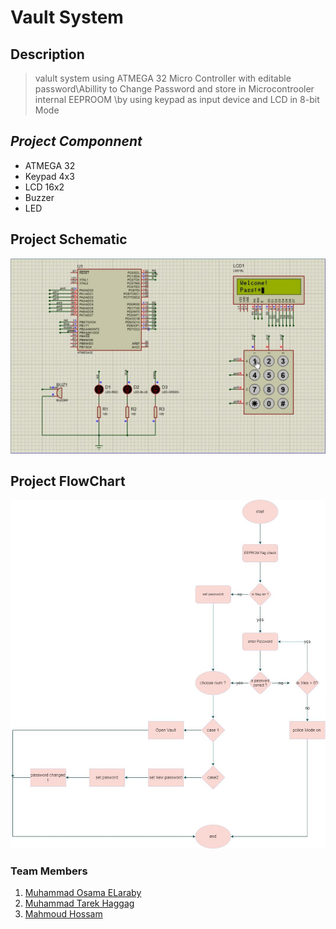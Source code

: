 # Vault System 
## Description
> valult system using ATMEGA 32 Micro Controller with editable password\Abillity to Change Password and store in Microcontrooler internal EEPROOM \by using keypad as input device and LCD in 8-bit Mode
## ***Project Componnent***
* ATMEGA 32
* Keypad 4x3
* LCD 16x2
* Buzzer
* LED
## Project Schematic 
![image](/The_Vault_embedded_project[1].jpg)
## Project FlowChart  
![alt Text](/flow.jpg)
### Team Members 
1. [Muhammad Osama ELaraby](https://www.linkedin.com/in/muhammad-osama-elaraby-542621245/)
2. [Muhammad Tarek Haggag](https://www.linkedin.com/in/mohamed-hagag-90bba0185/)
3. [Mahmoud Hossam](https://www.linkedin.com/in/mahmoud-hosam-2b09751a7/)



